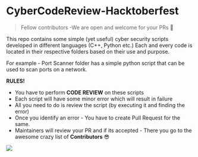 # CyberCodeReview-Hacktoberfest
> Fellow contributors -We are open and welcome for your PRs 🚀

This repo contains some simple (yet useful) cyber security scripts developed in different languages (C++, Python etc.) Each and every code is located in their respective folders based on their use and purpose. 

For example - Port Scanner folder has a simple python script that can be used to scan ports on a network.

**RULES!**
- You have to perform **CODE REVIEW** on these scripts
- Each script will have some minor error which will result in failure
- All you need to do is review the script (by executing it and finding the error)
- Once you identify an error - You have to create Pull Request for the same. 
- Maintainers will review your PR and if its accepted - There you go to the awesome crazy list of **Contributors** 😎

[![](https://i.postimg.cc/sXCpmLHn/Bb-Ybdz6n7-Jzq.gif)](https://i.postimg.cc/sXCpmLHn/Bb-Ybdz6n7-Jzq.gif)
